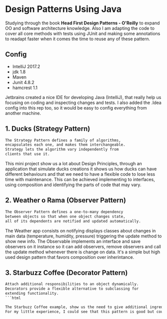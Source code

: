 # Design Patterns Using Java
Studying through the book **Head First Design Patterns - O'Reilly** to expand OO and software architecture knowledge. Also I am adapting the code to cover all core methods with tests using JUnit and making some annotations to readapt faster when it comes the time to reuse any of these pattern. 

## Config

* IntelliJ 2017.2
* jdk 1.8
* Maven
* Junit 4.8.2
* hamcrest 1.1

Jetbrains created a nice IDE for developing Java (IntelliJ), that really help us focusing on coding and inspecting changes and tests. I also added the .Idea config into this rep too, so it would be easy to config everything from another machine.

## 1. Ducks (Strategy Pattern)

```html
The Strategy Pattern defines a family of algorithms,
encapsulates each one, and makes them interchangeable.
Strategy lets the algorithm vary independently from
clients that use it.
```

This mini project show us a lot about Design Principles, through an application that simulate ducks creations it shows us how ducks can have different behaviours and that we need to have a flexible code to lose less time with maintenance. This can be achieved implementing to interfaces, using composition and identifying the parts of code that may vary.


## 2. Weather o Rama (Observer Pattern)

```html
The Observer Pattern defines a one-to-many dependency 
between objects so that when one object changes state, 
all of its dependents are notified and updated automatically.
```
The Weather app consists on notifying displays classes about changes in main data (temperature, humidity, pressure) triggering the update method to show new info. The Observable implements an interface and save observers on it instance so it can add observers, remove observers and call the update method whenever there is change on data. It's a simple but high used design pattern that favors composition over inherintance.

## 3. Starbuzz Coffee (Decorator Pattern)

```html
Attach additional responsibilities to an object dynamically.
Decorators provide a flexible alternative to subclassing for 
extending functionality.
```html

The Starbuzz Coffee example, show us the need to give additional ingredients to a coffee on a flexible way, so we can _"close the code for modification and open for extension"_. This pattern show us that we can wrap objects with others that are have the same similarity (beverages in this case), in a gross mode, we could say Mocha, Soy and Decaf are Beverages and we can apply the decorate pattern simulating: Mocha wraps Soy that Wraps Decaf (it gets the feel of recursion) but the core beverages are a little different than the decorators itself.
For my little experience, I could see that this pattern is good but could add lots of complexity if not used correctly and wisely.
